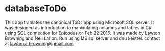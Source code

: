 # databaseToDo

This app tranlates the canonical ToDo app using Microsoft SQL server. It was designed as introduction to manipulating columns and tables in C# using SQL connection for Epicodus on Feb 22 2016. It was made by Lawton Browning and Neil Larion. Run using MS sql server and dnu kestrel. contact at lawton.a.browning@gmail.com
